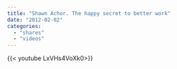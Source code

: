 ```yaml
---
title: "Shawn Achor. The happy secret to better work"
date: "2012-02-02"
categories:
  - "shares"
  - "videos"
---
```


<div style="width: 70vw;">{{< youtube LxVHs4VoXk0>}}</div>

